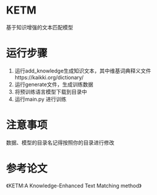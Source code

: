 # KETM
基于知识增强的文本匹配模型
# 运行步骤
1. 运行add_knowledge生成知识文本，其中维基词典释义文件https://kaikki.org/dictionary/
2. 运行generate文件，生成训练数据
3. 将预训练语言模型下载到目录中
4. 运行main.py 进行训练
# 注意事项
数据、模型的目录名记得按照你的目录进行修改
# 参考论文
《KETM:A Knowledge-Enhanced Text Matching
method》
